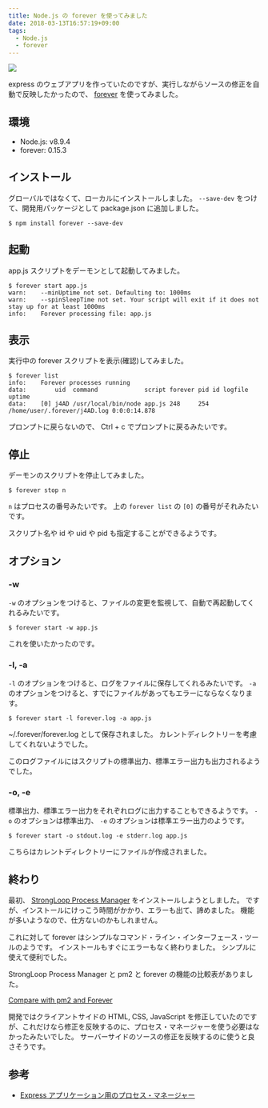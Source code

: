 ```yaml
---
title: Node.js の forever を使ってみました
date: 2018-03-13T16:57:19+09:00
tags:
  - Node.js
  - forever
---
```


![](https://camo.githubusercontent.com/e5d5a4aa6de4bdb1ac3317177274bcf3bd254249/68747470733a2f2f6e6f6465692e636f2f6e706d2f666f72657665722e706e673f646f776e6c6f6164733d7472756526646f776e6c6f616452616e6b3d74727565)

<!--more-->

express のウェブアプリを作っていたのですが、実行しながらソースの修正を自動で反映したかったので、 [forever](https://github.com/foreverjs/forever) を使ってみました。

## 環境

* Node.js: v8.9.4
* forever: 0.15.3

## インストール

グローバルではなくて、ローカルにインストールしました。
`--save-dev` をつけて、開発用パッケージとして package.json に追加しました。

```
$ npm install forever --save-dev
```

## 起動

app.js スクリプトをデーモンとして起動してみました。

```
$ forever start app.js
warn:    --minUptime not set. Defaulting to: 1000ms
warn:    --spinSleepTime not set. Your script will exit if it does not stay up for at least 1000ms
info:    Forever processing file: app.js
```

## 表示

実行中の forever スクリプトを表示(確認)してみました。

```
$ forever list
info:    Forever processes running
data:        uid  command             script forever pid id logfile                      uptime
data:    [0] j4AD /usr/local/bin/node app.js 248     254    /home/user/.forever/j4AD.log 0:0:0:14.878
```

プロンプトに戻らないので、 Ctrl + c でプロンプトに戻るみたいです。

## 停止

デーモンのスクリプトを停止してみました。

```
$ forever stop n
```

`n` はプロセスの番号みたいです。
上の `forever list` の `[0]` の番号がそれみたいです。

スクリプト名や id や uid や pid も指定することができるようです。

## オプション

### -w

`-w` のオプションをつけると、ファイルの変更を監視して、自動で再起動してくれるみたいです。

```
$ forever start -w app.js
```

これを使いたかったのです。

### -l, -a

`-l` のオプションをつけると、ログをファイルに保存してくれるみたいです。
`-a` のオプションをつけると、すでにファイルがあってもエラーにならなくなります。

```
$ forever start -l forever.log -a app.js
```

~/.forever/forever.log として保存されました。
カレントディレクトリーを考慮してくれないようでした。

このログファイルにはスクリプトの標準出力、標準エラー出力も出力されるようでした。

### -o, -e

標準出力、標準エラー出力をそれぞれログに出力することもできるようです。
`-o` のオプションは標準出力、 `-e` のオプションは標準エラー出力のようです。

```
$ forever start -o stdout.log -e stderr.log app.js
```

こちらはカレントディレクトリーにファイルが作成されました。

## 終わり

最初、 [StrongLoop Process Manager](http://strong-pm.io/) をインストールしようとしました。
ですが、インストールにけっこう時間がかかり、エラーも出て、諦めました。
機能が多いようなので、仕方ないのかもしれません。

これに対して forever はシンプルなコマンド・ライン・インターフェース・ツールのようです。
インストールもすぐにエラーもなく終わりました。
シンプルに使えて便利でした。

StrongLoop Process Manager と pm2 と forever の機能の比較表がありました。

[Compare with pm2 and Forever](http://strong-pm.io/compare/)

開発ではクライアントサイドの HTML, CSS, JavaScript を修正していたのですが、これだけなら修正を反映するのに、プロセス・マネージャーを使う必要はなかったみたいでした。
サーバーサイドのソースの修正を反映するのに使うと良さそうです。

## 参考

* [Express アプリケーション用のプロセス・マネージャー](https://expressjs.com/ja/advanced/pm.html)
